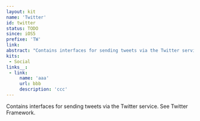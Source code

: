 ```yaml
---
layout: kit
name: 'Twitter'
id: twitter
status: TODO
since: iOS5
prefixe: 'TW'
link: 
abstract: "Contains interfaces for sending tweets via the Twitter service. See Twitter Framework."
kits:
 - Social
links__:
 - link:
     name: 'aaa'
     url: bbb
     description: 'ccc'
---
```


Contains interfaces for sending tweets via the Twitter service. See Twitter Framework.
